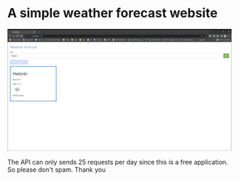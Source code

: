 # A simple weather forecast website
![Screenshot!](/screenshot.png "Screenshot")

The API can only sends 25 requests per day since this is a free application. So please don't spam. Thank you
